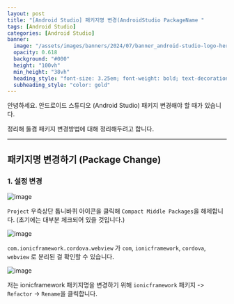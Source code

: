```yaml
---
layout: post
title: "[Android Studio] 패키지명 변경(AndroidStudio PackageName "
tags: [Android Studio]
categories: [Android Studio]
banner:
  image: "/assets/images/banners/2024/07/banner_android-studio-logo-hero.jpg"
  opacity: 0.618
  background: "#000"
  height: "100vh"
  min_height: "38vh"
  heading_style: "font-size: 3.25em; font-weight: bold; text-decoration: underline"
  subheading_style: "color: gold"
--- 
```


안녕하세요.
안드로이드 스튜디오 (Android Studio) 패키지 변경해야 할 때가 있습니다.

정리해 둘겸 패키지 변경방법에 대해 정리해두려고 합니다.

---

## 패키지명 변경하기 (Package Change)

### 1. 설정 변경


![image](https://github.com/yunsungjoong/yunsungjoong.github.io/assets/96567925/66172e00-c110-406c-82a3-b1ced0f6e759)

`Project` 우측상단 톱니바퀴 아이콘을 클릭해 `Compact Middle Packages`을 해제합니다. (초기에는 대부분 체크되어 있을 것입니다.)



![image](https://github.com/yunsungjoong/yunsungjoong.github.io/assets/96567925/80fc5570-c15d-4476-9282-bdf1a7071a6f)

`com.ionicframework.cordova.webview` 가 `com`, `ionicframework`, `cordova`, `webview` 로 분리된 걸 확인할 수 있습니다.



![image](https://github.com/yunsungjoong/yunsungjoong.github.io/assets/96567925/ae117275-8b99-4dd1-a93e-b11cd525e0d1)

저는 ionicframework 패키지명을 변경하기 위해 `ionicframework` 패키지 -> `Refactor` -> `Rename`을 클릭합니다.

